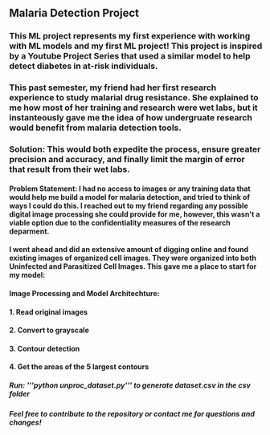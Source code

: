 ## Malaria Detection Project

### This ML project represents my first experience with working with ML models and my first ML project! This project is inspired by a Youtube Project Series that used a similar model to help detect diabetes in at-risk individuals. 

### This past semester, my friend had her first research experience to study malarial drug resistance. She explained to me how most of her training and research were wet labs, but it instanteously gave me the idea of how undergruate research would benefit from malaria detection tools. 

### Solution: This would both expedite the process, ensure greater precision and accuracy, and finally limit the margin of error that result from their wet labs. 

#### Problem Statement: I had no access to images or any training data that would help me build a model for malaria detection, and tried to think of ways I could do this. I reached out to my friend regarding any possible digital image processing she could provide for me, however, this wasn't a viable option due to the confidentiality measures of the research deparment.

#### I went ahead and did an extensive amount of digging online and found existing images of organized cell images. They were organized into both Uninfected and Parasitized Cell Images. This gave me a place to start for my model:

#### Image Processing and Model Architechture:
#### 1. Read original images
#### 2. Convert to grayscale
#### 3. Contour detection
#### 4. Get the areas of the 5 largest contours

##### **Run:** '''python unproc_dataset.py''' to generate dataset.csv in the csv folder

##### Feel free to contribute to the repository or contact me for questions and changes!
